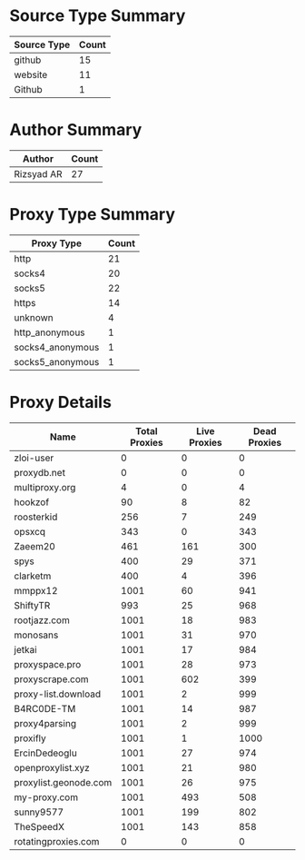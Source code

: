 # Source Type Summary

| Source Type | Count |
|-------------|-------|
| github | 15 |
| website | 11 |
| Github | 1 |


# Author Summary

| Author | Count |
|--------|-------|
| Rizsyad AR | 27 |


# Proxy Type Summary

| Proxy Type | Count |
|------------|-------|
| http | 21 |
| socks4 | 20 |
| socks5 | 22 |
| https | 14 |
| unknown | 4 |
| http_anonymous | 1 |
| socks4_anonymous | 1 |
| socks5_anonymous | 1 |


# Proxy Details

| Name | Total Proxies | Live Proxies | Dead Proxies |
|------|---------------|--------------|---------------|
| zloi-user | 0 | 0 | 0 |
| proxydb.net | 0 | 0 | 0 |
| multiproxy.org | 4 | 0 | 4 |
| hookzof | 90 | 8 | 82 |
| roosterkid | 256 | 7 | 249 |
| opsxcq | 343 | 0 | 343 |
| Zaeem20 | 461 | 161 | 300 |
| spys | 400 | 29 | 371 |
| clarketm | 400 | 4 | 396 |
| mmppx12 | 1001 | 60 | 941 |
| ShiftyTR | 993 | 25 | 968 |
| rootjazz.com | 1001 | 18 | 983 |
| monosans | 1001 | 31 | 970 |
| jetkai | 1001 | 17 | 984 |
| proxyspace.pro | 1001 | 28 | 973 |
| proxyscrape.com | 1001 | 602 | 399 |
| proxy-list.download | 1001 | 2 | 999 |
| B4RC0DE-TM | 1001 | 14 | 987 |
| proxy4parsing | 1001 | 2 | 999 |
| proxifly | 1001 | 1 | 1000 |
| ErcinDedeoglu | 1001 | 27 | 974 |
| openproxylist.xyz | 1001 | 21 | 980 |
| proxylist.geonode.com | 1001 | 26 | 975 |
| my-proxy.com | 1001 | 493 | 508 |
| sunny9577 | 1001 | 199 | 802 |
| TheSpeedX | 1001 | 143 | 858 |
| rotatingproxies.com | 0 | 0 | 0 |
